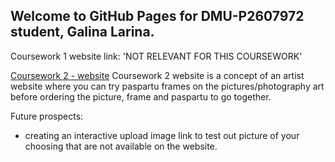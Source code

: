 ## Welcome to GitHub Pages for DMU-P2607972 student, Galina Larina.

Coursework 1 website link: 'NOT RELEVANT FOR THIS COURSEWORK'

<a href="https://dmu-p2607972.github.io/TECH2015_CW2/home.html">Coursework 2 - website</a>
Coursework 2 website is a concept of an artist website where you can try paspartu frames on the pictures/photography art before ordering the picture, frame and paspartu to go together.

Future prospects:

- creating an interactive upload image link to test out picture of your choosing that are not available on the website.
